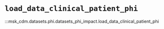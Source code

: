 # `load_data_clinical_patient_phi`

:::msk_cdm.datasets.phi.datasets_phi_impact.load_data_clinical_patient_phi
